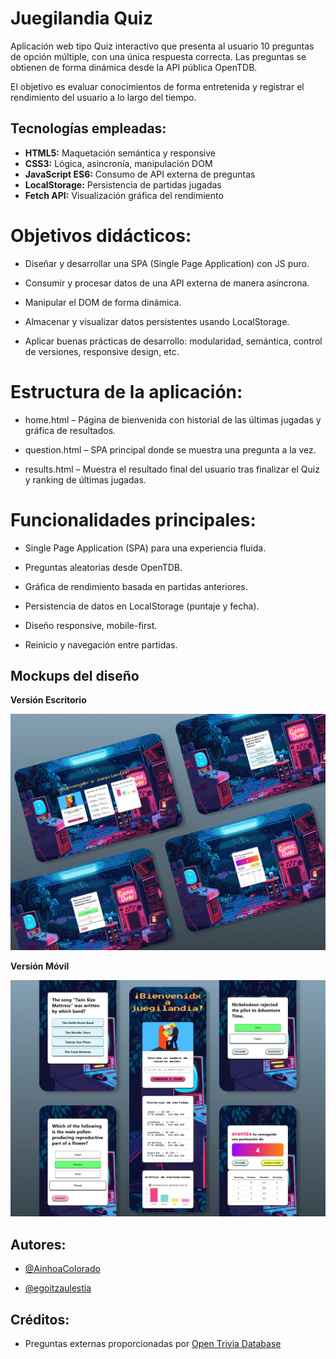 
# Juegilandia Quiz

Aplicación web tipo Quiz interactivo que presenta al usuario 10 preguntas de opción múltiple, con una única respuesta correcta. Las preguntas se obtienen de forma dinámica desde la API pública OpenTDB.

El objetivo es evaluar conocimientos de forma entretenida y registrar el rendimiento del usuario a lo largo del tiempo.

## Tecnologías empleadas: 

- **HTML5:** Maquetación semántica y responsive
- **CSS3:** Lógica, asincronía, manipulación DOM
- **JavaScript ES6:** Consumo de API externa de preguntas
- **LocalStorage:** Persistencia de partidas jugadas
- **Fetch API:** Visualización gráfica del rendimiento



# Objetivos didácticos:

- Diseñar y desarrollar una SPA (Single Page Application) con JS puro.


- Consumir y procesar datos de una API externa de manera asíncrona.


- Manipular el DOM de forma dinámica.


- Almacenar y visualizar datos persistentes usando LocalStorage.


- Aplicar buenas prácticas de desarrollo: modularidad, semántica, control de versiones, responsive design, etc.


# Estructura de la aplicación:
- home.html – Página de bienvenida con historial de las últimas jugadas y gráfica de resultados.

- question.html – SPA principal donde se muestra una pregunta a la vez.

- results.html – Muestra el resultado final del usuario tras finalizar el Quiz y ranking de últimas jugadas.

# Funcionalidades principales:

- Single Page Application (SPA) para una experiencia fluida.


- Preguntas aleatorias desde OpenTDB.


- Gráfica de rendimiento basada en partidas anteriores.

- Persistencia de datos en LocalStorage (puntaje y fecha).


- Diseño responsive, mobile-first.


- Reinicio y navegación entre partidas.

## Mockups del diseño

**Versión Escritorio**

![Versión Escritorio](./capturas/Mockup%20PC.png)


**Versión Móvil**

![Versión Escritorio](./capturas/Mockup%20Movil.png)

## Autores:

- [@AinhoaColorado](https://github.com/AinhoaColorado)

- [@egoitzaulestia](https://github.com/egoitzaulestia)

## Créditos:
- Preguntas externas proporcionadas por [Open Trivia Database](https://opentdb.com/)


 

